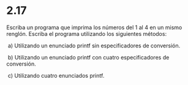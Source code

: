 # 2.17 

Escriba un programa que imprima los números del 1 al 4 en un mismo renglón. Escriba el programa utilizando los siguientes métodos:

​		a) Utilizando un enunciado printf sin especificadores de conversión.

​		b) Utilizando un enunciado printf con cuatro especificadores de 
​			conversión.

​		c) Utilizando cuatro enunciados printf.

